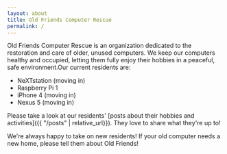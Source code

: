 ```yaml
---
layout: about
title: Old Friends Computer Rescue
permalink: /
---
```


Old Friends Computer Rescue is an organization dedicated to the restoration and care of older, unused computers. We keep our computers healthy and occupied, letting them fully enjoy their hobbies in a peaceful, safe environment.​Our current residents are:

* NeXTstation (moving in)
* Raspberry Pi 1
* iPhone 4 (moving in)
* Nexus 5 (moving in)

Please take a look at our residents' [posts about their hobbies and activities]({{ "/posts" | relative_url}}). They love to share what they're up to!

We're always happy to take on new residents! If your old computer needs a new home, please tell them about Old Friends!
